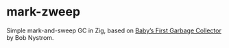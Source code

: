 # mark-zweep
Simple mark-and-sweep GC in Zig, based on [Baby’s First Garbage Collector](http://journal.stuffwithstuff.com/2013/12/08/babys-first-garbage-collector/) by Bob Nystrom.